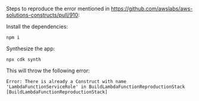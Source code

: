 Steps to reproduce the error mentioned in https://github.com/awslabs/aws-solutions-constructs/pull/910:

Install the dependencies:

`npm i`

Synthesize the app:

`npx cdk synth`

This will throw the following error:

`Error: There is already a Construct with name 'LambdaFunctionServiceRole' in BuildLambdaFunctionReproductionStack [BuildLambdaFunctionReproductionStack]`
